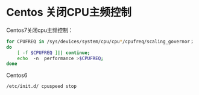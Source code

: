 # Centos 关闭CPU主频控制
Centos7关闭cpu主频控制：
```bash
for CPUFREQ in /sys/devices/system/cpu/cpu*/cpufreq/scaling_governor；
do
	[ -f $CPUFREQ ]|| continue;
	echo  -n  performance >$CPUFREQ;
done
```
Centos6
```bash
/etc/init.d/ cpuspeed stop 
```

